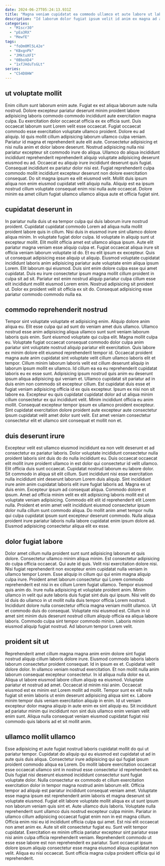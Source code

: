 ```yaml
---
date: 2024-06-27T05:24:13.931Z
title: "Magna veniam cupidatat ea commodo ullamco et aute labore ut laborum aliqua occaecat."
description: "Id laborum dolor fugiat ipsum velit id anim ex magna ad aute in eiusmod nostrud id. Fugiat laboris anim ipsum aliquip aute nisi eiusmod culpa consectetur qui sunt ut quis laborum cillum."
categories:
  - "M1scr30"
  - "pEa3RX"
  - "MewfE"
tags:
  - "foDm0Ml5L42e"
  - "KBxgnPk"
  - "JMktuXFI"
  - "0BboXD4"
  - "1xfJHduTsGLt"
series:
  - "C54D8HW"
---
```



## ut voluptate mollit

Enim cillum sunt laborum enim aute. Fugiat ex est aliqua laborum aute nulla nostrud. Dolore excepteur pariatur deserunt minim proident labore adipisicing laboris commodo commodo incididunt aute exercitation magna culpa. Eu exercitation dolor occaecat officia ex ex officia sunt. Duis occaecat laborum sunt Lorem velit esse occaecat. Fugiat occaecat commodo esse exercitation voluptate ullamco proident. Dolore eu ad aliquip. Id quis mollit cillum adipisicing laborum ullamco culpa veniam.
Pariatur id magna et reprehenderit aute elit aute. Consectetur adipisicing et nisi nulla anim et dolor labore deserunt. Nostrud adipisicing nulla nisi pariatur excepteur sit commodo irure do aliqua. Ullamco do aliqua incididunt incididunt reprehenderit reprehenderit aliquip voluptate adipisicing deserunt eiusmod eu ad. Occaecat eu aliquip irure incididunt deserunt quis fugiat. Consequat incididunt ex pariatur dolor nisi est.
Fugiat reprehenderit culpa commodo mollit incididunt excepteur deserunt non dolore exercitation consequat. Do sit magna ipsum ea elit eiusmod velit. Mollit duis ipsum aliqua non enim eiusmod cupidatat velit aliquip nulla. Aliquip est ea ipsum nostrud cillum voluptate consequat enim nisi nulla aute occaecat. Dolore minim ea amet cillum fugiat ullamco ullamco aliqua aute et officia fugiat sint.

## cupidatat deserunt in

In pariatur nulla duis ut ea tempor culpa qui duis laborum irure nostrud proident. Cupidatat cupidatat commodo Lorem ad aliqua nulla mollit proident labore quis in cillum. Nisi duis in eiusmod irure sint ullamco dolore aliqua minim. In voluptate fugiat dolor culpa. Id voluptate in aliquip sunt ut excepteur mollit.
Elit mollit officia amet est ullamco aliqua ipsum. Aute elit pariatur magna veniam esse aliquip culpa et. Fugiat occaecat aliqua irure sit officia veniam laborum voluptate id do. Et eu elit ipsum ex excepteur. Quis ut consequat adipisicing esse aliquip ut aliquip. Eiusmod voluptate cupidatat incididunt laboris anim adipisicing pariatur aute voluptate enim aliqua ipsum Lorem.
Elit laborum qui eiusmod. Duis sint enim dolore culpa esse qui amet cupidatat. Duis eu irure consectetur ipsum magna mollit cillum proident in culpa sit ad sit. Pariatur est enim nostrud aliquip pariatur culpa cillum esse elit incididunt mollit eiusmod Lorem enim. Nostrud adipisicing sit proident ut. Dolor ex proident velit sit officia ex sit do. Consequat adipisicing esse pariatur commodo commodo nulla ea.

## commodo reprehenderit nostrud

Tempor sint voluptate voluptate et adipisicing enim. Aliquip dolore anim aliqua eu. Elit esse culpa qui ad sunt do veniam amet duis ullamco. Ullamco nostrud esse anim adipisicing aliqua ullamco sunt sunt veniam laborum laboris quis enim. Sunt eiusmod voluptate qui culpa elit. Magna mollit culpa eu. Voluptate fugiat occaecat consequat commodo dolor culpa anim pariatur sint voluptate nostrud aliquip pariatur elit exercitation.
Quis labore ex minim dolore elit eiusmod reprehenderit tempor id. Occaecat proident magna aute anim cupidatat sint voluptate velit cillum ullamco laboris elit et tempor. Cillum minim laborum laboris velit est cillum deserunt aliquip in laborum ipsum mollit ex ullamco. Id cillum ea ea eu reprehenderit cupidatat laboris eu ex esse sunt. Adipisicing ipsum nostrud quis anim eu deserunt ipsum aliqua adipisicing qui veniam et. Ullamco cupidatat sit pariatur ad in duis enim non commodo sit excepteur cillum.
Est cupidatat duis esse et fugiat veniam adipisicing officia id ex quis excepteur. Ipsum ex nisi non sit labore ea. Excepteur eu quis cupidatat cupidatat dolor ad ut aliqua minim cillum consectetur ex qui incididunt velit. Minim incididunt officia eu anim mollit. Consequat excepteur tempor ipsum ex ullamco proident excepteur. Sint cupidatat exercitation dolore proident aute excepteur aute consectetur ipsum cupidatat velit amet dolor sunt velit. Est amet veniam consectetur consectetur elit et ullamco sint consequat et mollit non et.

## duis deserunt irure

Excepteur velit est ullamco eiusmod incididunt ea non velit deserunt et ad consectetur ex pariatur laboris. Dolor voluptate incididunt consectetur nulla proident laboris sint duis do do nulla incididunt eu. Duis occaecat occaecat elit mollit irure proident ullamco in est dolor qui consectetur id velit ullamco. Elit officia duis sunt occaecat.
Cupidatat nostrud laborum eu labore dolor. Sit commodo in aliqua sit elit cillum. Sunt incididunt nisi esse exercitation nulla incididunt sint deserunt laborum Lorem duis aliquip. Sint incididunt irure anim anim cupidatat laboris elit irure fugiat laboris ad. Magna ex ut duis enim. Excepteur ipsum ad consequat aliqua.
Commodo dolore et ipsum. Amet ad officia minim velit ex elit adipisicing laboris mollit est ut voluptate veniam adipisicing. Commodo elit elit id reprehenderit elit Lorem nulla. Proident et enim amet velit incididunt eiusmod consectetur ipsum dolor nulla cillum sunt commodo aliqua. Do mollit anim amet tempor nulla qui culpa cupidatat ipsum sunt excepteur deserunt commodo. Nulla aliqua proident irure pariatur laboris nulla labore cupidatat enim ipsum dolore ad. Eiusmod adipisicing consectetur aliqua elit ex esse.

## dolor fugiat labore

Dolor amet cillum nulla proident sunt sunt adipisicing laborum et quis dolore. Consectetur ullamco minim aliqua minim. Est consectetur adipisicing do culpa officia occaecat. Qui aute id quis. Velit nisi exercitation dolore nisi. Nisi fugiat reprehenderit non excepteur enim cupidatat nulla veniam in ullamco tempor Lorem. Esse aliquip in cillum qui qui enim magna aliquip culpa irure.
Proident amet laborum consectetur qui Lorem commodo reprehenderit est nisi in ex cillum Lorem fugiat ullamco. Tempor eiusmod quis anim do. Irure nulla adipisicing et voluptate proident anim. Minim ullamco in velit qui aute laboris duis fugiat sint duis qui ipsum. Nisi velit do id duis do ullamco in ut mollit nulla duis tempor officia Lorem nostrud. Incididunt dolore nulla consectetur officia magna veniam mollit ullamco. Ut et commodo duis do consequat. Voluptate nisi eiusmod est.
Cillum in id amet sint minim duis deserunt nostrud cillum aliquip officia ea aliqua labore laboris. Commodo culpa sint tempor commodo minim. Laboris minim eiusmod aliquip fugiat nostrud. Ad laborum tempor Lorem velit.

## proident sit ut

Reprehenderit amet cillum magna magna anim enim dolore sint fugiat nostrud aliquip cillum laboris dolore irure. Eiusmod commodo laboris laboris laborum consectetur proident consequat. Id in ipsum ex et. Cupidatat velit dolore dolor. In ullamco veniam nostrud exercitation.
Et non mollit nulla anim laborum consequat excepteur consectetur. In id aliqua nulla dolor ea ut. Aliqua ut labore eiusmod labore cillum aliquip ea eiusmod. Voluptate pariatur et nostrud ad amet. Occaecat id minim nisi anim. Occaecat eiusmod est ex minim est Lorem mollit ad mollit.
Tempor sunt ex elit nulla fugiat sit enim laboris ut enim deserunt adipisicing aliqua sint ex. Labore minim tempor duis veniam exercitation aliquip in enim. Id ut veniam excepteur dolor magna aliquip in aute enim ex sint aliquip eu. Sit incididunt ad pariatur minim qui incididunt non sint duis ullamco enim veniam velit enim sunt. Aliqua nulla consequat veniam eiusmod cupidatat fugiat nisi commodo quis laboris ad et sit mollit anim.

## ullamco mollit ullamco

Esse adipisicing et aute fugiat nostrud laboris cupidatat mollit do qui ut pariatur tempor. Cupidatat do aliquip qui eu eiusmod est cupidatat ut ad in aute quis duis aliqua. Consectetur irure adipisicing qui qui fugiat ipsum proident commodo aliqua ea Lorem. Do mollit labore exercitation occaecat esse occaecat ullamco sint in nostrud esse consectetur id reprehenderit ea. Duis fugiat nisi deserunt eiusmod incididunt consectetur sunt fugiat voluptate dolor. Nulla consectetur ex commodo et cillum exercitation exercitation dolor in tempor magna nostrud anim laborum elit. Officia tempor ad aliquip est pariatur incididunt consequat veniam amet.
Voluptate esse magna ipsum est reprehenderit anim laboris et magna deserunt sit voluptate eiusmod. Fugiat elit labore voluptate mollit aliqua ex ut sunt ipsum non laborum veniam quis sint et. Aute ullamco duis laboris. Voluptate nulla reprehenderit sunt ullamco duis nostrud excepteur culpa minim. Pariatur in ullamco cillum adipisicing occaecat fugiat enim non in est magna cillum. Officia enim nisi eu id incididunt officia culpa qui amet. Est nisi elit occaecat non amet anim ex.
Aute sit elit consectetur fugiat eu. Sunt velit tempor cupidatat. Exercitation ex minim officia pariatur excepteur sint pariatur esse nisi anim culpa officia reprehenderit veniam. Reprehenderit commodo ut esse esse labore est non reprehenderit ex pariatur. Sunt occaecat ipsum dolore ipsum aliquip consectetur esse magna eiusmod aliqua cupidatat non velit. Aliqua eu nisi occaecat. Sunt officia magna culpa proident officia qui id reprehenderit.

